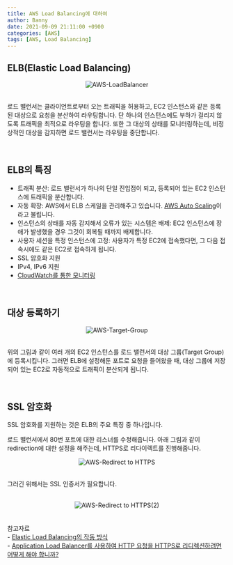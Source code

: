 ```yaml
---
title: AWS Load Balancing에 대하여
author: Banny
date: 2021-09-09 21:11:00 +0900
categories: [AWS]
tags: [AWS, Load Balancing]
---
```


## ELB(Elastic Load Balancing)

<center>
<img alt="AWS-LoadBalancer" src="https://user-images.githubusercontent.com/62047302/132688116-63969777-f471-484a-8da0-e50fbdf37aba.png">
</center>

<br>

로드 밸런서는 클라이언트로부터 오는 트래픽을 허용하고, EC2 인스턴스와 같은 등록된 대상으로 요청을 분산하여 라우팅합니다. 단 하나의 인스턴스에도 부하가 걸리지 않도록 트래픽을 최적으로 라우팅을 합니다. 또한 그 대상의 상태를 모니터링하는데, 비정상적인 대상을 감지하면 로드 밸런서는 라우팅을 중단합니다.

<br>

## ELB의 특징

- 트래픽 분산: 로드 밸런서가 하나의 단일 진입점이 되고, 등록되어 있는 EC2 인스턴스에 트래픽을 분산합니다.
- 자동 확장: AWS에서 ELB 스케일을 관리해주고 있습니다. <a href="https://docs.aws.amazon.com/ko_kr/autoscaling/ec2/userguide/what-is-amazon-ec2-auto-scaling.html" target="_blank">AWS Auto Scaling</a>이라고 불립니다.
- 인스턴스의 상태를 자동 감지해서 오류가 있는 시스템은 배제: EC2 인스턴스에 장애가 발생했을 경우 그것이 회복될 때까지 배제합니다.
- 사용자 세션을 특정 인스턴스에 고정: 사용자가 특정 EC2에 접속했다면, 그 다음 접속시에도 같은 EC2로 접속하게 됩니다.
- SSL 암호화 지원
- IPv4, IPv6 지원
- <a href="https://docs.aws.amazon.com/ko_kr/AmazonCloudWatch/latest/monitoring/WhatIsCloudWatch.html" target="_blank">CloudWatch를 통한 모니터링</a>

<br>

## 대상 등록하기

<center>
<img alt="AWS-Target-Group" src="https://user-images.githubusercontent.com/62047302/132692049-ae90e09a-fc5c-4747-97a1-a5d9de8dd1f9.png">
</center>

<br>

위의 그림과 같이 여러 개의 EC2 인스턴스를 로드 밸런서의 대상 그룹(Target Group)에 등록시킵니다. 그러면 ELB에 설정해둔 포트로 요청을 들어왔을 때, 대상 그룹에 저장되어 있는 EC2로 자동적으로 트래픽이 분산되게 됩니다.

<br>

## SSL 암호화

SSL 암호화를 지원하는 것은 ELB의 주요 특징 중 하나입니다.

로드 밸런서에서 80번 포트에 대한 리스너를 수정해줍니다. 아래 그림과 같이 redirection에 대한 설정을 해주는데, HTTPS로 리다이렉트를 진행해줍니다.

<center>
<img alt="AWS-Redirect to HTTPS" src="https://user-images.githubusercontent.com/62047302/132698545-d0ce55eb-31b9-4055-ad98-1d4fa0e4c867.png">
</center>

<br>

그러긴 위해서는 SSL 인증서가 필요합니다.

<br>

<center>
<img alt="AWS-Redirect to HTTPS(2)" src="https://user-images.githubusercontent.com/62047302/132699194-0a50a9a4-c9ed-42d4-bf5c-c8cff55636a0.png">
</center>

<br>
<br>
참고자료<br>
- <a href="https://docs.aws.amazon.com/ko_kr/elasticloadbalancing/latest/userguide/how-elastic-load-balancing-works.html" target="_blank">Elastic Load Balancing의 작동 방식</a><br>
- <a href="https://aws.amazon.com/ko/premiumsupport/knowledge-center/elb-redirect-http-to-https-using-alb/" target="_blank">Application Load Balancer를 사용하여 HTTP 요청을 HTTPS로 리디렉션하려면 어떻게 해야 합니까?</a><br>
